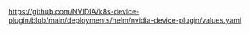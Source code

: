 https://github.com/NVIDIA/k8s-device-plugin/blob/main/deployments/helm/nvidia-device-plugin/values.yaml